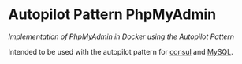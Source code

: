 # Autopilot Pattern PhpMyAdmin

*Implementation of PhpMyAdmin in Docker using the Autopilot Pattern*

Intended to be used with the autopilot pattern for [consul](https://github.com/autopilotpattern/consul) and [MySQL](https://github.com/autopilotpattern/mysql).


